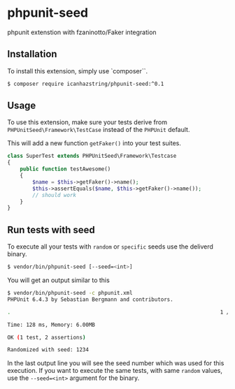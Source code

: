 # phpunit-seed
phpunit extenstion with fzaninotto/Faker integration

## Installation

To install this extension, simply use `composer``.

```bash
$ composer require icanhazstring/phpunit-seed:^0.1
```

## Usage

To use this extension, make sure your tests derive from 
`PHPUnitSeed\Framework\TestCase` instead of the `PHPUnit` default.

This will add a new function `getFaker()` into your test suites.

```php
class SuperTest extends PHPUnitSeed\Framework\Testcase
{
    public function testAwesome()
    {
        $name = $this->getFaker()->name();
        $this->assertEquals($name, $this->getFaker()->name());
        // should work
    }
}
```

## Run tests with seed

To execute all your tests with `random` or `specific` seeds use the deliverd binary.

```bash
$ vendor/bin/phpunit-seed [--seed=<int>]
```

You will get an output similar to this

```bash
$ vendor/bin/phpunit-seed -c phpunit.xml
PHPUnit 6.4.3 by Sebastian Bergmann and contributors.

.                                                                   1 / 1 (100%)

Time: 128 ms, Memory: 6.00MB

OK (1 test, 2 assertions)

Randomized with seed: 1234
```

In the last output line you will see the seed number which was used for this execution.
If you want to execute the same tests, with same `random` values, use the `--seed=<int>` argument
for the binary.